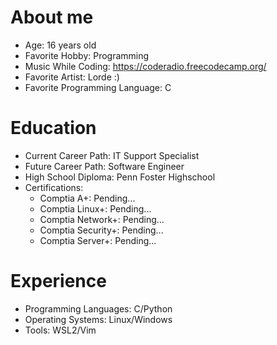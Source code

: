 # About me

- Age: 16 years old
- Favorite Hobby: Programming
- Music While Coding: https://coderadio.freecodecamp.org/
- Favorite Artist: Lorde :)
- Favorite Programming Language: C

# Education

- Current Career Path: IT Support Specialist
- Future Career Path: Software Engineer
- High School Diploma: Penn Foster Highschool
- Certifications:
  - Comptia A+: Pending...
  - Comptia Linux+: Pending...
  - Comptia Network+: Pending...
  - Comptia Security+: Pending...
  - Comptia Server+: Pending...

# Experience

- Programming Languages: C/Python
- Operating Systems: Linux/Windows
- Tools: WSL2/Vim
